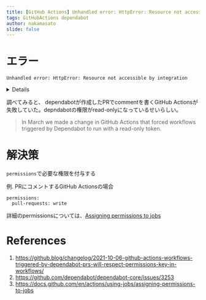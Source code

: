 ```yaml
---
title: [GitHub Actions] Unhandled error: HttpError: Resource not accessible by integrationエラーを解決する
tags: GitHubActions dependabot
author: nakamasato
slide: false
---
```

# エラー

```
Unhandled error: HttpError: Resource not accessible by integration
```

<details>
```
RequestError [HttpError]: Resource not accessible by integration
    at /home/runner/work/_actions/actions/github-script/v6/dist/index.js:6172:21
Error: Unhandled error: HttpError: Resource not accessible by integration
    at processTicksAndRejections (node:internal/process/task_queues:96:5) {
  status: 403,
  response: {
    url: 'https://api.github.com/repos/nakamasato/github-actions-practice/issues/341/comments',
    status: 403,
    headers: {
      'access-control-allow-origin': '*',
      'access-control-expose-headers': 'ETag, Link, Location, Retry-After, X-GitHub-OTP, X-RateLimit-Limit, X-RateLimit-Remaining, X-RateLimit-Used, X-RateLimit-Resource, X-RateLimit-Reset, X-OAuth-Scopes, X-Accepted-OAuth-Scopes, X-Poll-Interval, X-GitHub-Media-Type, X-GitHub-SSO, X-GitHub-Request-Id, Deprecation, Sunset',
      connection: 'close',
      'content-encoding': 'gzip',
      'content-security-policy': "default-src 'none'",
      'content-type': 'application/json; charset=utf-8',
      date: 'Fri, 03 Feb 2023 21:59:01 GMT',
      'referrer-policy': 'origin-when-cross-origin, strict-origin-when-cross-origin',
      server: 'GitHub.com',
      'strict-transport-security': 'max-age=31536000; includeSubdomains; preload',
      'transfer-encoding': 'chunked',
      vary: 'Accept-Encoding, Accept, X-Requested-With',
      'x-content-type-options': 'nosniff',
      'x-frame-options': 'deny',
      'x-github-api-version-selected': '2022-11-28',
      'x-github-media-type': 'github.v3',
      'x-github-request-id': '6481:61F2:20581AB:4267CCB:63DD83A5',
      'x-ratelimit-limit': '1000',
      'x-ratelimit-remaining': '995',
      'x-ratelimit-reset': '1675465133',
      'x-ratelimit-resource': 'core',
      'x-ratelimit-used': '5',
      'x-xss-protection': '0'
    },
    data: {
      message: 'Resource not accessible by integration',
      documentation_url: 'https://docs.github.com/rest/reference/issues#create-an-issue-comment'
    }
  },
  request: {
    method: 'POST',
    url: 'https://api.github.com/repos/nakamasato/github-actions-practice/issues/341/comments',
    headers: {
      accept: 'application/vnd.github.-preview+json',
      'user-agent': 'actions/github-script octokit-core.js/3.6.0 Node.js/16.16.0 (linux; x64)',
      authorization: 'token [REDACTED]',
      'content-type': 'application/json; charset=utf-8'
    },
    body: '{"body":"<!-- test -->\\nAdd `release` label if you want to release when this pull request is merged. (Fri Feb 03 2023 21:59:00 GMT+0000 (Coordinated Universal Time)) [keep-only-one-comment-on-pr.yml](https://github.com/nakamasato/github-actions-practice/blob/main/.github/workflows/keep-only-one-comment-on-pr.yml)"}',
    request: { agent: [Agent], hook: [Function: bound bound register] }
  }
}
```
</details>

調べてみると、 dependabotが作成したPRでcommentを書くGitHub Actionsが失敗していた。depndabotの権限がread-onlyになっているせいらしい。

> In March we made a change in GitHub Actions that forced workflows triggered by Dependabot to run with a read-only token.

# 解決策

`permissions`で必要な権限を付与する

例. PRにコメントするGitHub Actionsの場合

```
permissions:
  pull-requests: write
```

詳細のpermissionsについては、[Assigning permissions to jobs](https://docs.github.com/en/actions/using-jobs/assigning-permissions-to-jobs)

# References

1. https://github.blog/changelog/2021-10-06-github-actions-workflows-triggered-by-dependabot-prs-will-respect-permissions-key-in-workflows/
1. https://github.com/dependabot/dependabot-core/issues/3253
1. https://docs.github.com/en/actions/using-jobs/assigning-permissions-to-jobs

